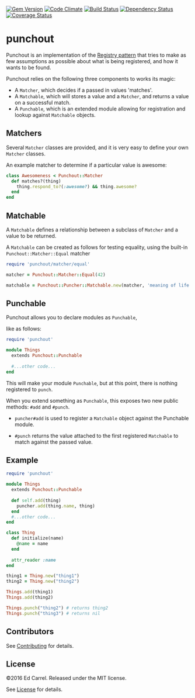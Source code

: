 [![Gem Version](https://badge.fury.io/rb/punchout.png)](http://badge.fury.io/rb/punchout)
[![Code Climate](https://codeclimate.com/github/azanar/punchout.png)](https://codeclimate.com/github/azanar/punchout)
[![Build Status](https://travis-ci.org/azanar/punchout.png?branch=master)](https://travis-ci.org/azanar/punchout)
[![Dependency Status](https://gemnasium.com/azanar/punchout.png)](https://gemnasium.com/azanar/punchout)
[![Coverage Status](https://coveralls.io/repos/azanar/punchout/badge.png?branch=readme)](https://coveralls.io/r/azanar/punchout?branch=readme)

punchout
========
Punchout is an implementation of the [Registry pattern](http://martinfowler.com/eaaCatalog/registry.html) that tries to make as few assumptions as possible about what is being registered, and how it wants to be found.

Punchout relies on the following three components to works its magic:

* A `Matcher`, which decides if a passed in values 'matches'.
* A `Matchable`, which will stores a value and a `Matcher`, and returns a value on a successful match.
* A `Punchable`, which is an extended module allowing for registration and lookup against `Matchable` objects.


Matchers
--------

Several `Matcher` classes are provided, and it is very easy to define your own `Matcher` classes.

An example matcher to determine if a particular value is awesome:

```ruby
class Awesomeness < Punchout::Matcher
  def matches?(thing)
    thing.respond_to?(:awesome?) && thing.awesome?
  end
end
```

Matchable
---------

A `Matchable` defines a relationship between a subclass of `Matcher` and a value to be returned.

A `Matchable` can be created as follows for testing equality, using the built-in `Punchout::Matcher::Equal` matcher

```ruby
require 'punchout/matcher/equal'

matcher = Punchout::Matcher::Equal(42)

matchable = Punchout::Puncher::Matchable.new(matcher, 'meaning of life')
```

Punchable
---------

Punchout allows you to declare modules as `Punchable`, 

like as follows:

```ruby
require 'punchout'

module Things
  extends Punchout::Punchable
  
  #...other code...  
end
```

This will make your module `Punchable`, but at this point, there is nothing registered to `punch`.

When you extend something as `Punchable`, this exposes two new public methods: `#add` and `#punch`. 

* `puncher#add` is used to register a `Matchable` object against the Punchable module. 

* `#punch` returns the value attached to the first registered `Matchable` to match against the passed value.

Example
-------

```ruby
require 'punchout'

module Things
  extends Punchout::Punchable
  
  def self.add(thing)
    puncher.add(thing.name, thing)
  end
  #...other code...  
end

class Thing
  def initialize(name)
    @name = name
  end
  
  attr_reader :name
end

thing1 = Thing.new("thing1")
thing2 = Thing.new("thing2")

Things.add(thing1)
Things.add(thing2)

Things.punch("thing2") # returns thing2
Things.punch("thing3") # returns nil
```

Contributors
------------

See [Contributing](CONTRIBUTING.md) for details.

License
-------

&copy;2016 Ed Carrel. Released under the MIT license.

See [License](LICENSE) for details.

